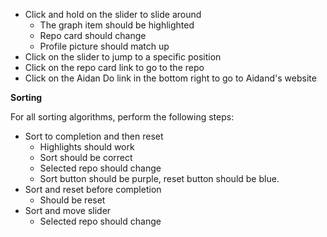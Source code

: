 
- Click and hold on the slider to slide around
   - The graph item should be highlighted
   - Repo card should change
   - Profile picture should match up
- Click on the slider to jump to a specific position
- Click on the repo card link to go to the repo
- Click on the Aidan Do link in the bottom right to go to Aidand's website

**Sorting**

For all sorting algorithms, perform the following steps:

- Sort to completion and then reset
   - Highlights should work
   - Sort should be correct
   - Selected repo should change
   - Sort button should be purple, reset button should be blue.
- Sort and reset before completion
   - Should be reset
- Sort and move slider
   - Selected repo should change